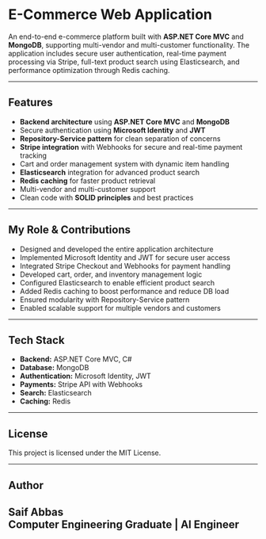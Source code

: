 # E-Commerce Web Application

An end-to-end e-commerce platform built with **ASP.NET Core MVC** and **MongoDB**, supporting multi-vendor and multi-customer functionality. The application includes secure user authentication, real-time payment 
processing via Stripe, full-text product search using Elasticsearch, and performance optimization through Redis caching.

---

## Features

-  **Backend architecture** using **ASP.NET Core MVC** and **MongoDB**
-  Secure authentication using **Microsoft Identity** and **JWT**
-  **Repository-Service pattern** for clean separation of concerns
-  **Stripe integration** with Webhooks for secure and real-time payment tracking
-  Cart and order management system with dynamic item handling
-  **Elasticsearch** integration for advanced product search
-  **Redis caching** for faster product retrieval
-  Multi-vendor and multi-customer support
-  Clean code with **SOLID principles** and best practices

---

## My Role & Contributions

-  Designed and developed the entire application architecture
-  Implemented Microsoft Identity and JWT for secure user access
-  Integrated Stripe Checkout and Webhooks for payment handling
-  Developed cart, order, and inventory management logic
-  Configured Elasticsearch to enable efficient product search
-  Added Redis caching to boost performance and reduce DB load
-  Ensured modularity with Repository-Service pattern
-  Enabled scalable support for multiple vendors and customers

---

## Tech Stack

- **Backend:** ASP.NET Core MVC, C#
- **Database:** MongoDB
- **Authentication:** Microsoft Identity, JWT
- **Payments:** Stripe API with Webhooks
- **Search:** Elasticsearch
- **Caching:** Redis

---

## License

This project is licensed under the MIT License.

---

##  Author

**Saif Abbas**  
Computer Engineering Graduate | AI Engineer  
---

